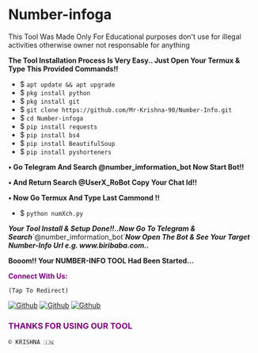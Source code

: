 # Number-infoga

This Tool Was Made Only For Educational purposes don't use for
illegal activities otherwise owner not responsable for 
anything 

<p><b>The Tool Installation Process Is Very Easy.. Just Open Your Termux & Type This Provided Commands!!</b></p>

- $ `apt update && apt upgrade`
- $ `pkg install python`
- $ `pkg install git`
- $ `git clone https://github.com/Mr-Krishna-90/Number-Info.git`
- $ `cd Number-infoga`
- $ `pip install requests`
- $ `pip install bs4`
- $ `pip install BeautifulSoup`
- $ `pip install pyshorteners`

<p><b>• Go Telegram And Search @number_imformation_bot Now Start Bot!!</b></p>
<p><b>• And Return Search @UserX_RoBot Copy Your Chat Id!!</b></p>
<p><b>• Now Go Termux And Type Last Cammond !!</b></p>

- $ `python numXch.py`

<p><b><i> Your Tool Install & Setup Done!!..Now Go To Telegram & Search</i></b>`@number_imformation_bot`<b><i>Now  Open The Bot & See Your Target Number-Info Url e.g. www.biribaba.com..</b></i></p>

<p><b> Booom!! Your NUMBER-INFO TOOL Had Been Started...</b> </p>
<div>

<p style="color:purple"><b>Connect With Us:</b></p>

``(Tap To Redirect)``

[![Github](https://img.shields.io/badge/Instagram-INSTAGroup-blue?style=for-the-badge&logo=instagram)](https://ig.me/j/AbZC3b_u344hDJtI)
[![Github](https://img.shields.io/badge/Instagram-INSTAPAGE-blue?style=for-the-badge&logo=instagram)](https://instagram.com/rach.itgamer999)
[![Github](https://img.shields.io/badge/TELEGRAM-TgGroup-orange?style=for-the-badge&logo=telegram)](https://t.me/+GrRkWxyiROs4ZGU1)

<h3 style="color:purple"> THANKS FOR USING OUR TOOL </h3>

``© KRISHNA 🇮🇳``

